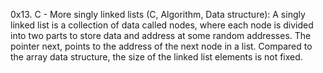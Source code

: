 0x13. C - More singly linked lists (C, Algorithm, Data structure): A singly linked list is a collection of data called nodes, where each node is divided into two parts to store data and address at some random addresses. The pointer next, points to the address of the next node in a list. Compared to the array data structure, the size of the linked list elements is not fixed.

